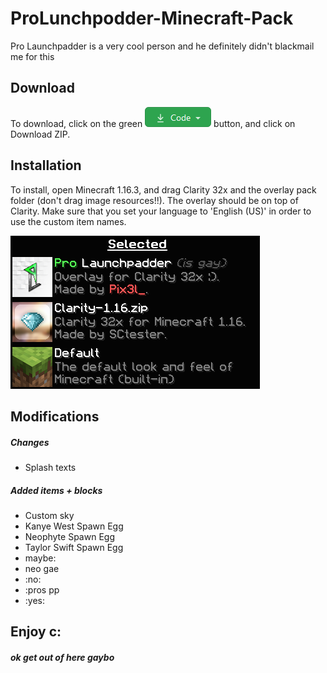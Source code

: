 # ProLunchpodder-Minecraft-Pack
Pro Launchpadder is a very cool person and he definitely didn't blackmail me for this

## Download
To download, click on the green   ![code](https://raw.githubusercontent.com/WhosPix3l/ProLunchpodder-Minecraft-Pack/main/Image%20Resources/code.png)   button, and click on Download ZIP.

## Installation
To install, open Minecraft 1.16.3, and drag Clarity 32x and the overlay pack folder (don't drag image resources!!). The overlay should be on top of Clarity.
Make sure that you set your language to 'English (US)' in order to use the custom item names.

![selected.png](https://raw.githubusercontent.com/WhosPix3l/ProLunchpodder-Minecraft-Pack/main/Image%20Resources/selected.png)

## Modifications
##### Changes
* Splash texts

##### Added items + blocks
* Custom sky
* Kanye West Spawn Egg
* Neophyte Spawn Egg
* Taylor Swift Spawn Egg
* maybe:
* neo gae
* :no:
* :pros pp
* :yes:

## Enjoy c:
##### ok get out of here gaybo
